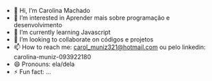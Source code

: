 - 👋 Hi, I’m Carolina Machado
- 👀 I’m interested in Aprender mais sobre programação e desenvolvimento
- 🌱 I’m currently learning Javascript
- 💞️ I’m looking to collaborate on códigos e projetos
- 📫 How to reach me: carol_muniz321@hotmail.com ou pelo linkedin: carolina-muniz-093922180
- 😄 Pronouns: ela/dela
- ⚡ Fun fact: ...

<!---
Carolina-Extermina/Carolina-Extermina is a ✨ special ✨ repository because its `README.md` (this file) appears on your GitHub profile.
You can click the Preview link to take a look at your changes.
--->
